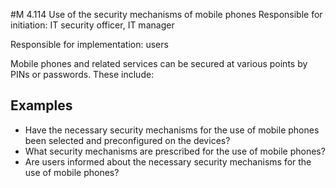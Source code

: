 #M 4.114 Use of the security mechanisms of mobile phones
Responsible for initiation: IT security officer, IT manager

Responsible for implementation: users

Mobile phones and related services can be secured at various points by PINs or passwords. These include:



## Examples 
* Have the necessary security mechanisms for the use of mobile phones been selected and preconfigured on the devices?
* What security mechanisms are prescribed for the use of mobile phones?
* Are users informed about the necessary security mechanisms for the use of mobile phones?





